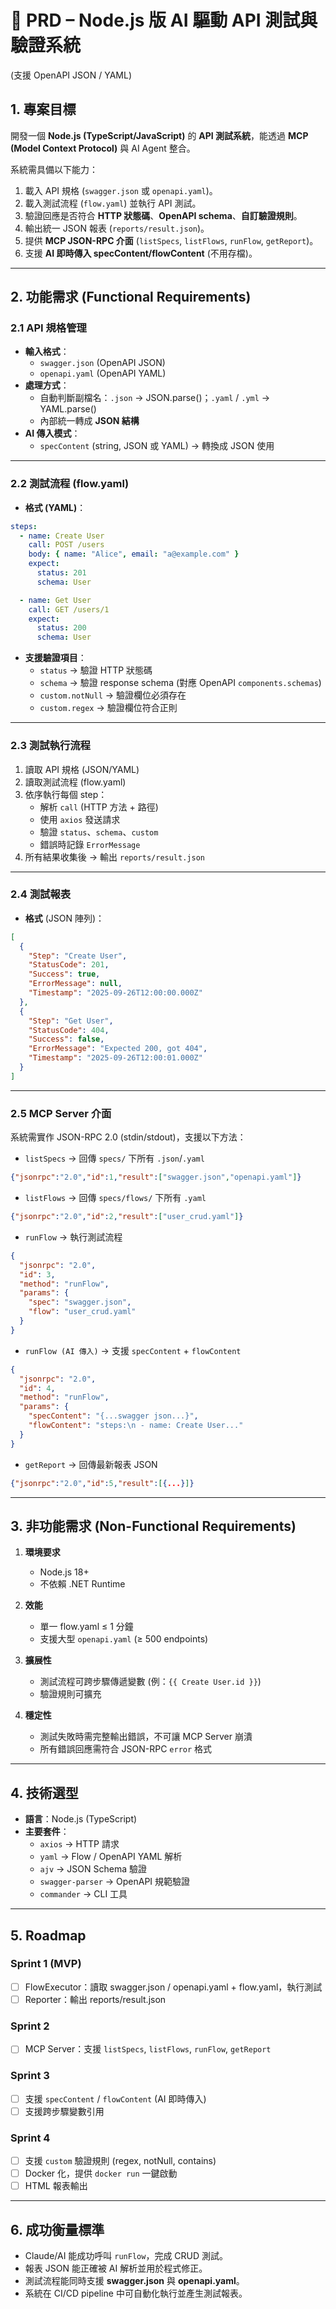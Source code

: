 # 📑 PRD – Node.js 版 AI 驅動 API 測試與驗證系統  
(支援 OpenAPI JSON / YAML)

## 1. 專案目標
開發一個 **Node.js (TypeScript/JavaScript)** 的 **API 測試系統**，能透過 **MCP (Model Context Protocol)** 與 AI Agent 整合。  

系統需具備以下能力：  
1. 載入 API 規格 (`swagger.json` 或 `openapi.yaml`)。  
2. 載入測試流程 (`flow.yaml`) 並執行 API 測試。  
3. 驗證回應是否符合 **HTTP 狀態碼**、**OpenAPI schema**、**自訂驗證規則**。  
4. 輸出統一 JSON 報表 (`reports/result.json`)。  
5. 提供 **MCP JSON-RPC 介面** (`listSpecs`, `listFlows`, `runFlow`, `getReport`)。  
6. 支援 **AI 即時傳入 specContent/flowContent** (不用存檔)。  

---

## 2. 功能需求 (Functional Requirements)

### 2.1 API 規格管理
- **輸入格式**：  
  - `swagger.json` (OpenAPI JSON)  
  - `openapi.yaml` (OpenAPI YAML)  
- **處理方式**：  
  - 自動判斷副檔名：`.json` → JSON.parse()；`.yaml` / `.yml` → YAML.parse()  
  - 內部統一轉成 **JSON 結構**  
- **AI 傳入模式**：  
  - `specContent` (string, JSON 或 YAML) → 轉換成 JSON 使用  

---

### 2.2 測試流程 (flow.yaml)
- **格式 (YAML)**：
```yaml
steps:
  - name: Create User
    call: POST /users
    body: { name: "Alice", email: "a@example.com" }
    expect:
      status: 201
      schema: User

  - name: Get User
    call: GET /users/1
    expect:
      status: 200
      schema: User
```

- **支援驗證項目**：  
  - `status` → 驗證 HTTP 狀態碼  
  - `schema` → 驗證 response schema (對應 OpenAPI `components.schemas`)  
  - `custom.notNull` → 驗證欄位必須存在  
  - `custom.regex` → 驗證欄位符合正則  

---

### 2.3 測試執行流程
1. 讀取 API 規格 (JSON/YAML)  
2. 讀取測試流程 (flow.yaml)  
3. 依序執行每個 step：  
   - 解析 `call` (HTTP 方法 + 路徑)  
   - 使用 `axios` 發送請求  
   - 驗證 `status`、`schema`、`custom`  
   - 錯誤時記錄 `ErrorMessage`  
4. 所有結果收集後 → 輸出 `reports/result.json`  

---

### 2.4 測試報表
- **格式** (JSON 陣列)：  
```json
[
  {
    "Step": "Create User",
    "StatusCode": 201,
    "Success": true,
    "ErrorMessage": null,
    "Timestamp": "2025-09-26T12:00:00.000Z"
  },
  {
    "Step": "Get User",
    "StatusCode": 404,
    "Success": false,
    "ErrorMessage": "Expected 200, got 404",
    "Timestamp": "2025-09-26T12:00:01.000Z"
  }
]
```

---

### 2.5 MCP Server 介面
系統需實作 JSON-RPC 2.0 (stdin/stdout)，支援以下方法：  

- `listSpecs` → 回傳 `specs/` 下所有 `.json`/`.yaml`  
```json
{"jsonrpc":"2.0","id":1,"result":["swagger.json","openapi.yaml"]}
```

- `listFlows` → 回傳 `specs/flows/` 下所有 `.yaml`  
```json
{"jsonrpc":"2.0","id":2,"result":["user_crud.yaml"]}
```

- `runFlow` → 執行測試流程  
```json
{
  "jsonrpc": "2.0",
  "id": 3,
  "method": "runFlow",
  "params": {
    "spec": "swagger.json",
    "flow": "user_crud.yaml"
  }
}
```

- `runFlow (AI 傳入)` → 支援 `specContent` + `flowContent`  
```json
{
  "jsonrpc": "2.0",
  "id": 4,
  "method": "runFlow",
  "params": {
    "specContent": "{...swagger json...}",
    "flowContent": "steps:\n - name: Create User..."
  }
}
```

- `getReport` → 回傳最新報表 JSON  
```json
{"jsonrpc":"2.0","id":5,"result":[{...}]}
```

---

## 3. 非功能需求 (Non-Functional Requirements)

1. **環境要求**  
   - Node.js 18+  
   - 不依賴 .NET Runtime  

2. **效能**  
   - 單一 flow.yaml ≤ 1 分鐘  
   - 支援大型 `openapi.yaml` (≥ 500 endpoints)  

3. **擴展性**  
   - 測試流程可跨步驟傳遞變數 (例：`{{ Create User.id }}`)  
   - 驗證規則可擴充  

4. **穩定性**  
   - 測試失敗時需完整輸出錯誤，不可讓 MCP Server 崩潰  
   - 所有錯誤回應需符合 JSON-RPC `error` 格式  

---

## 4. 技術選型

- **語言**：Node.js (TypeScript)  
- **主要套件**：  
  - `axios` → HTTP 請求  
  - `yaml` → Flow / OpenAPI YAML 解析  
  - `ajv` → JSON Schema 驗證  
  - `swagger-parser` → OpenAPI 規範驗證  
  - `commander` → CLI 工具  

---

## 5. Roadmap

### Sprint 1 (MVP)
- [ ] FlowExecutor：讀取 swagger.json / openapi.yaml + flow.yaml，執行測試  
- [ ] Reporter：輸出 reports/result.json  

### Sprint 2
- [ ] MCP Server：支援 `listSpecs`, `listFlows`, `runFlow`, `getReport`  

### Sprint 3
- [ ] 支援 `specContent` / `flowContent` (AI 即時傳入)  
- [ ] 支援跨步驟變數引用  

### Sprint 4
- [ ] 支援 `custom` 驗證規則 (regex, notNull, contains)  
- [ ] Docker 化，提供 `docker run` 一鍵啟動  
- [ ] HTML 報表輸出  

---

## 6. 成功衡量標準
- Claude/AI 能成功呼叫 `runFlow`，完成 CRUD 測試。  
- 報表 JSON 能正確被 AI 解析並用於程式修正。  
- 測試流程能同時支援 **swagger.json** 與 **openapi.yaml**。  
- 系統在 CI/CD pipeline 中可自動化執行並產生測試報表。  
